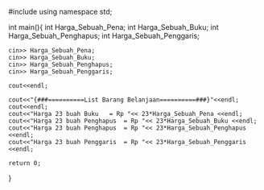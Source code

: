 #include <iostream>
using namespace std;

int main(){
	int Harga_Sebuah_Pena;
	int Harga_Sebuah_Buku;
	int Harga_Sebuah_Penghapus;
	int Harga_Sebuah_Penggaris;
	
	cin>> Harga_Sebuah_Pena;
	cin>> Harga_Sebuah_Buku;
	cin>> Harga_Sebuah_Penghapus;
	cin>> Harga_Sebuah_Penggaris;
	
	cout<<endl;
	
	cout<<"{###==========List Barang Belanjaan==========###}"<<endl;
	cout<<endl;
	cout<<"Harga 23 buah Buku	= Rp "<< 23*Harga_Sebuah_Pena <<endl;
	cout<<"Harga 23 buah Penghapus 	= Rp "<< 23*Harga_Sebuah_Buku <<endl;
	cout<<"Harga 23 buah Penghapus 	= Rp "<< 23*Harga_Sebuah_Penghapus <<endl;
	cout<<"Harga 23 buah Penggaris 	= Rp "<< 23*Harga_Sebuah_Penggaris <<endl;
	
	return 0;
}
